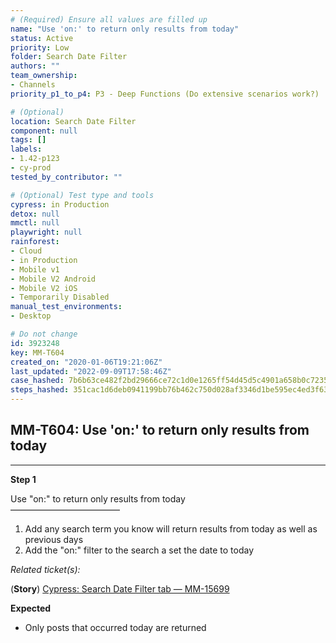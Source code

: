 ```yaml
---
# (Required) Ensure all values are filled up
name: "Use 'on:' to return only results from today"
status: Active
priority: Low
folder: Search Date Filter
authors: ""
team_ownership:
- Channels
priority_p1_to_p4: P3 - Deep Functions (Do extensive scenarios work?)

# (Optional)
location: Search Date Filter
component: null
tags: []
labels:
- 1.42-p123
- cy-prod
tested_by_contributor: ""

# (Optional) Test type and tools
cypress: in Production
detox: null
mmctl: null
playwright: null
rainforest:
- Cloud
- in Production
- Mobile v1
- Mobile V2 Android
- Mobile V2 iOS
- Temporarily Disabled
manual_test_environments:
- Desktop

# Do not change
id: 3923248
key: MM-T604
created_on: "2020-01-06T19:21:06Z"
last_updated: "2022-09-09T17:58:46Z"
case_hashed: 7b6b63ce482f2bd29666ce72c1d0e1265ff54d45d5c4901a658b0c7235fb88b0394ed278d4749d5b27b9d36d4e703973
steps_hashed: 351cac1d6deb0941199bb76b462c750d028af3346d1be595ec4ed3f636a4148403ea82ff4d654e777df6a1123147f0ad
---
```


<!-- (Auto-generated) Based on frontmatter's "key" and "name" -->

## MM-T604: Use 'on:' to return only results from today

---

**Step 1**

Use "on:" to return only results from today\
–––––––––––––––––––––––––

1. Add any search term you know will return results from today as well as previous days
2. Add the "on:" filter to the search a set the date to today

_Related ticket(s):_

(**Story**) [Cypress: Search Date Filter tab — MM-15699](https://mattermost.atlassian.net/browse/MM-15699)

**Expected**

- Only posts that occurred today are returned
